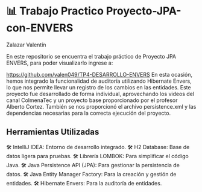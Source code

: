 # 📊 Trabajo Practico Proyecto-JPA-con-ENVERS
Zalazar Valentín

En este repositorio se encuentra el trabajo práctico de Proyecto JPA ENVERS, para poder visualizarlo ingrese a:

https://github.com/valen049/TP4-DESARROLLO-ENVERS
En esta ocasión, hemos integrado la funcionalidad de auditoría utilizando Hibernate Envers, lo que nos permite llevar un registro de los cambios en las entidades. 
Este proyecto fue desarrollado de forma individual, aprovechando los videos del canal ColmenaTec y un proyecto base proporcionado por el profesor Alberto Cortez. También se nos proporcionó el archivo persistence.xml y las dependencias necesarias para la correcta ejecución del proyecto.

## Herramientas Utilizadas
 🛠️ IntelliJ IDEA: Entorno de desarrollo integrado.
 🛠️ H2 Database: Base de datos ligera para pruebas.
 🛠️ Librería LOMBOK: Para simplificar el código Java.
 🛠️ Java Persistence API (JPA): Para gestionar la persistencia de datos.
 🛠️ Java Entity Manager Factory: Para la creación y gestión de entidades.
 🛠️ Hibernate Envers: Para la auditoría de entidades.
